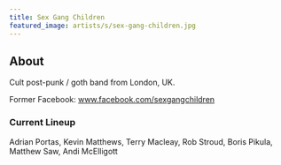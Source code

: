 ```yaml
---
title: Sex Gang Children
featured_image: artists/s/sex-gang-children.jpg
---
```

## About

Cult post-punk / goth band from London, UK.

Former Facebook: www.facebook.com/sexgangchildren

### Current Lineup

Adrian Portas, Kevin Matthews, Terry Macleay, Rob Stroud, Boris Pikula, Matthew Saw, Andi McElligott

